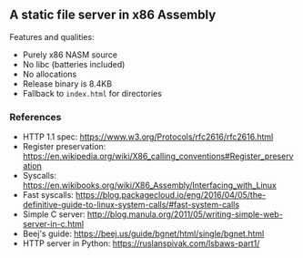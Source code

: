 ## A static file server in x86 Assembly

Features and qualities:

* Purely x86 NASM source
* No libc (batteries included)
* No allocations
* Release binary is 8.4KB
* Fallback to `index.html` for directories

### References
* HTTP 1.1 spec: https://www.w3.org/Protocols/rfc2616/rfc2616.html
* Register preservation: https://en.wikipedia.org/wiki/X86_calling_conventions#Register_preservation
* Syscalls: https://en.wikibooks.org/wiki/X86_Assembly/Interfacing_with_Linux
* Fast syscalls: https://blog.packagecloud.io/eng/2016/04/05/the-definitive-guide-to-linux-system-calls/#fast-system-calls
* Simple C server: http://blog.manula.org/2011/05/writing-simple-web-server-in-c.html
* Beej's guide: https://beej.us/guide/bgnet/html/single/bgnet.html
* HTTP server in Python: https://ruslanspivak.com/lsbaws-part1/
